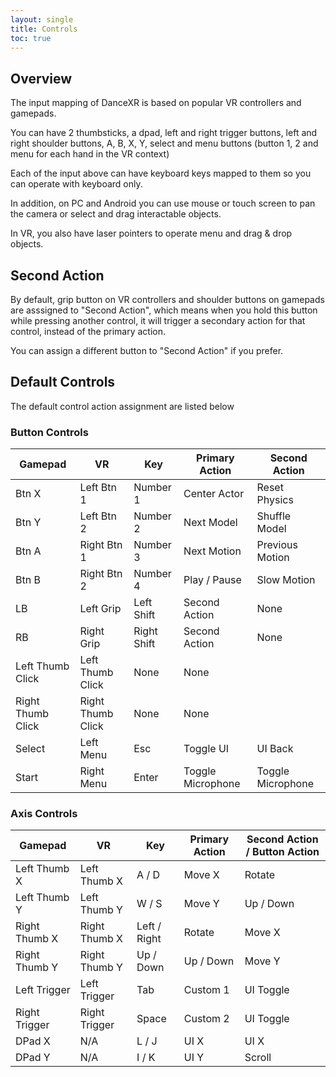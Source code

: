 ```yaml
---
layout: single
title: Controls
toc: true
---
```


## Overview
The input mapping of DanceXR is based on popular VR controllers and gamepads. 

You can have 2 thumbsticks, a dpad, left and right trigger buttons, left and right shoulder buttons, A, B, X, Y, select and menu buttons (button 1, 2 and menu for each hand in the VR context)

Each of the input above can have keyboard keys mapped to them so you can operate with keyboard only.

In addition, on PC and Android you can use mouse or touch screen to pan the camera or select and drag interactable objects.

In VR, you also have laser pointers to operate menu and drag & drop objects.

## Second Action
By default, grip button on VR controllers and shoulder buttons on gamepads are asssigned to "Second Action", which means when you hold this button while pressing another control, it will trigger a secondary action for that control, instead of the primary action. 

You can assign a different button to "Second Action" if you prefer.

## Default Controls
The default control action assignment are listed below

### Button Controls
Gamepad | VR | Key | Primary Action | Second Action | 
--- | --- | --- | --- | ---
Btn X | Left Btn 1 | Number 1 | Center Actor | Reset Physics
Btn Y | Left Btn 2 | Number 2 | Next Model | Shuffle Model
Btn A | Right Btn 1 | Number 3 | Next Motion | Previous Motion
Btn B | Right Btn 2 | Number 4 | Play / Pause | Slow Motion
LB | Left Grip | Left Shift | Second Action | None 
RB | Right Grip | Right Shift | Second Action | None
Left Thumb Click | Left Thumb Click | None | None
Right Thumb Click | Right Thumb Click | None | None
Select | Left Menu | Esc | Toggle UI | UI Back
Start | Right Menu | Enter | Toggle Microphone | Toggle Microphone


### Axis Controls
Gamepad | VR | Key | Primary Action | Second Action / Button Action | 
--- | --- | --- | --- | ---
Left Thumb X | Left Thumb X | A / D | Move X | Rotate
Left Thumb Y | Left Thumb Y | W / S | Move Y | Up / Down
Right Thumb X | Right Thumb X | Left / Right | Rotate | Move X
Right Thumb Y | Right Thumb Y | Up / Down | Up / Down | Move Y 
Left Trigger | Left Trigger | Tab | Custom 1 | UI Toggle
Right Trigger | Right Trigger | Space | Custom 2 | UI Toggle
DPad X | N/A | L / J | UI X | UI X
DPad Y | N/A | I / K | UI Y | Scroll
